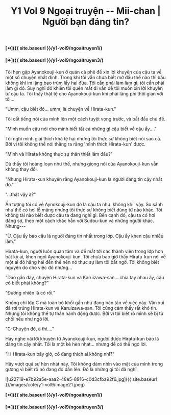 ﻿---
layout: post
title: Y1 Vol 9 Ngoại truyện -- Mii-chan | Người bạn đáng tin?
permalink: /y1-vol9/ngoaitruyen2/
---

**[⏪]({{ site.baseurl }}/y1-vol9/ngoaitruyen1/)**

**[⏩]({{ site.baseurl }}/y1-vol9/ngoaitruyen3/)**

Tôi hẹn gặp Ayanokouji-kun ở quán cà phê để xin lời khuyên của cậu ta về một số chuyện nhất định. Trong khi tôi vẫn chưa biết mở đầu thế nào thì bầu không khí im lặng bao trùm lấy hai đứa. Tôi cần phải làm làm gì, tôi cần phải làm gì đó. Suy nghĩ đó khiến tôi quên mất đi vấn đề tôi muốn xin lời khuyên từ cậu ta. Tôi thấy thật tệ cho Ayanokouji-kun khi phải lãng phí thời gian với tôi...

"Umm, cậu biết đó... umm, là chuyện về Hirata-kun."

Tôi cất tiếng nói của mình lên một cách tuyệt vọng trước, và bắt đầu chủ đề.

"Mình muốn cậu nói cho mình biết tất cả những gì cậu biết về cậu ấy...."

Tôi nghĩ mình giải thích khá tệ hại nhưng tôi thực sự không biết nói sao cả. Bởi vì tôi không thể nói thẳng ra rằng 'mình thích Hirata-kun' được.

"Mình và Hirata không thực sự thân thiết lắm đâu?"

Dù thấy tôi hoảng loạn như thế, nhưng giọng nói của Ayanokouji-kun vẫn không thay đổi.

\"Nhưng Hirata-kun khuyên rằng Ayanokouji-kun là người đáng tin cậy nhất đó.\"

\"...thật vậy à?\"

Ấn tượng tôi có về Aynokouji-kun đó là cậu ta như 'không khí' vậy. So sánh như thế có hơi lỗ mãng nhưng tôi thực sự không biết dùng từ nào khác. Tôi không tài nào biết được cậu ta đang nghĩ gì. Bên cạnh đó, cậu ta có hơi đáng sợ, theo một cách khác hẳn với Sudou-kun và những người khác. Nhưng\-\--

\"Ừ. Cậu ấy bảo cậu là người đáng tin nhất trong lớp. Cậu ấy khen cậu nhiều lắm.\"

Hirata-kun, người luôn quan tâm và để mắt tới các thành viên trong lớp hơn bất kỳ ai, khen ngợi Ayanokouji-kun. Tôi chưa bao giờ thấy Hirata-kun nói về một ai đó hăng hái đến thế nên nó thực sự làm tôi bất ngờ. Tôi không biết nguyên do cho việc đó nhưng...

\"Dạo gần đây, chuyện Hirata-kun và Karuizawa-san... chia tay nhau ấy, cậu có biết phải không?\"

\"Đương nhiên là có rồi.\"

Không chỉ lớp C mà toàn bộ khối gần như đang bàn tán về việc này. Vận xui đã rơi trúng Hirata-kun và Karuizawa-san. Tôi cũng cảm thấy rất khó tin. Nhưng tôi không thể tự thân hành động được. Bởi vì tôi biết rõ mình sẽ bị từ chối nếu như ngỏ lời.

"C-Chuyện đó, à thì...."

Hãy nghe vài lời khuyên từ Ayanokouji-kun, người được Hirata-kun bảo là đáng tin cậy nhất. Tôi là một kẻ hèn nhát... nhưng để có thể ngỏ lời.

\"H-Hirata-kun bây giờ, có đang thích ai không nhỉ?\"

Hãy vượt quá sự hèn nhát này. Tôi không dám nhìn vào mặt của mình trong gương vì biết rõ nó đang đỏ dần lên. Đó là những gì tôi đã nghĩ.

![u22719-e7b92a5e-aaa2-48e5-8916-c0d3cfba92f6.jpg]({{ site.baseurl }}/images/cote/y1-vol9/image21.jpeg)

**[⏪]({{ site.baseurl }}/y1-vol9/ngoaitruyen1/)**

**[⏩]({{ site.baseurl }}/y1-vol9/ngoaitruyen3/)**
